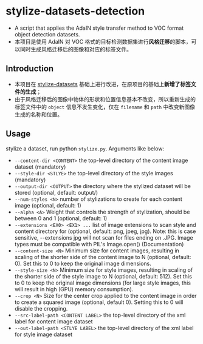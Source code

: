 # stylize-datasets-detection
- A script that applies the AdaIN style transfer method to VOC format object detection datasets.
- 本项目是使用 AdaIN 对 VOC 格式的目标检测数据集进行**风格迁移**的脚本，可以同时生成风格迁移后的图像和对应的标签文件。

## Introduction
- 本项目在 [stylize-datasets](https://github.com/bethgelab/stylize-datasets) 基础上进行改进，在原项目的基础上**新增了标签文件的生成**；
- 由于风格迁移后的图像中物体的形状和位置信息基本不改变，所以重新生成的标签文件中的 `object` 信息不发生变化，仅在 `filename` 和 `path` 中改变新图像生成的名称和位置。

## Usage
stylize a dataset, run python `stylize.py`. Arguments like below:

- `--content-dir <CONTENT>` the top-level directory of the content image dataset (mandatory)
- `--style-dir <STLYE>` the top-level directory of the style images (mandatory)
- `--output-dir <OUTPUT>` the directory where the stylized dataset will be stored (optional, default: output/)
- `--num-styles <N>` number of stylizations to create for each content image (optional, default: 1)
- `--alpha <A>` Weight that controls the strength of stylization, should be between 0 and 1 (optional, default: 1)
- `--extensions <EX0> <EX1> ...` list of image extensions to scan style and content directory for (optional, default: png, jpeg, jpg). Note: this is case sensitive, --extensions jpg will not scan for files ending on .JPG. Image types must be compatible with PIL's Image.open() (Documentation)
- `--content-size <N>` Minimum size for content images, resulting in scaling of the shorter side of the content image to N (optional, default: 0). Set this to 0 to keep the original image dimensions.
- `--style-size <N>` Minimum size for style images, resulting in scaling of the shorter side of the style image to N (optional, default: 512). Set this to 0 to keep the original image dimensions (for large style images, this will result in high (GPU) memory consumption).
- `--crop <N>` Size for the center crop applied to the content image in order to create a squared image (optional, default 0). Setting this to 0 will disable the cropping.
- `--src-label-path <CONTENT LABEL>` the top-level directory of the xml label for content image dataset 
- `--out-label-path <STLYE LABEL>` the top-level directory of the xml label for style image dataset 
